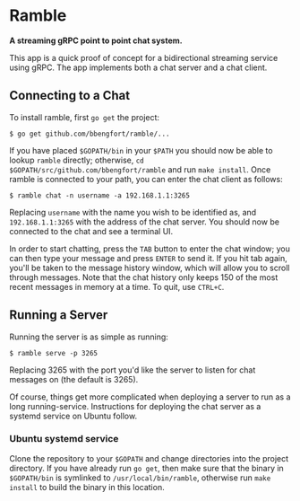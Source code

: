 # Ramble

**A streaming gRPC point to point chat system.**

This app is a quick proof of concept for a bidirectional streaming service using gRPC. The app implements both a chat server and a chat client.

## Connecting to a Chat

To install ramble, first `go get` the project:

```
$ go get github.com/bbengfort/ramble/...
```

If you have placed `$GOPATH/bin` in your `$PATH` you should now be able to lookup `ramble` directly; otherwise, `cd $GOPATH/src/github.com/bbengfort/ramble` and run `make install`. Once ramble is connected to your path, you can enter the chat client as follows:

```
$ ramble chat -n username -a 192.168.1.1:3265
```

Replacing `username` with the name you wish to be identified as, and `192.168.1.1:3265` with the address of the chat server. You should now be connected to the chat and see a terminal UI.

In order to start chatting, press the `TAB` button to enter the chat window; you can then type your message and press `ENTER` to send it. If you hit tab again, you'll be taken to the message history window, which will allow you to scroll through messages. Note that the chat history only keeps 150 of the most recent messages in memory at a time. To quit, use `CTRL+C`.

## Running a Server

Running the server is as simple as running:

```
$ ramble serve -p 3265
```

Replacing 3265 with the port you'd like the server to listen for chat messages on (the default is 3265).

Of course, things get more complicated when deploying a server to run as a long running-service. Instructions for deploying the chat server as a systemd service on Ubuntu follow.

### Ubuntu systemd service

Clone the repository to your `$GOPATH` and change directories into the project directory. If you have already run `go get`, then make sure that the binary in `$GOPATH/bin` is symlinked to `/usr/local/bin/ramble`, otherwise run `make install` to build the binary in this location. 
